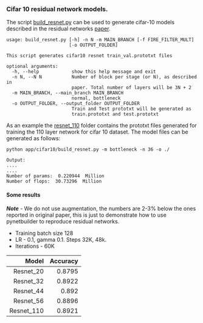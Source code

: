 ### Cifar 10 residual network models.
The script [build_resnet.py](../../app/cifar10/build_resnet.py) can be used to generate cifar-10 models described in the residual networks [paper](https://arxiv.org/abs/1512.03385).

```
usage: build_resnet.py [-h] -n N -m MAIN_BRANCH [-f FIRE_FILTER_MULT]
                       [-o OUTPUT_FOLDER]

This script generates cifar10 resnet train_val.prototxt files

optional arguments:
  -h, --help            show this help message and exit
  -n N, --N N           Number of block per stage (or N), as described in
                        paper. Total number of layers will be 3N + 2
  -m MAIN_BRANCH, --main_branch MAIN_BRANCH
                        normal, bottleneck
  -o OUTPUT_FOLDER, --output_folder OUTPUT_FOLDER
                        Train and Test prototxt will be generated as
                        train.prototxt and test.prototxt
```

As an example the [resnet_110](./resnet_110) folder contains the prototxt files generated for training the 110 layer network for cifar 10 dataset. The model files can be generated as follows:
```
python app/cifar10/build_resnet.py -m bottleneck -n 36 -o ./

Output:
....
....
Number of params:  0.220944  Million
Number of flops:  30.73296  Million
```

#### Some results

***Note*** - We do not use augmentation, the numbers are 2-3% below the ones reported in original paper, this is just to demonstrate how to use pynetbuilder to reproduce residual networks.

 * Training batch size 128
 * LR - 0.1, gamma 0.1.  Steps 32K, 48k.
 * Iterations - 60K
 
| Model | Accuracy |
|---:|---:|
|Resnet_20|0.8795|
|Resnet_32|0.8922|
|Resnet_44|0.892|
|Resnet_56|0.8896|
|Resnet_110|0.8921|
